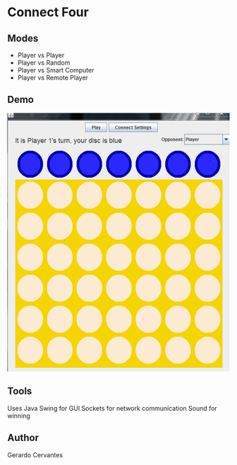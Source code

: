 # Connect Four

## Modes

* Player vs Player
* Player vs Random
* Player vs Smart Computer
* Player vs Remote Player

## Demo

![Connect Four game demo showing some features](src/resources/ConnectFourDemo.gif) 

## Tools

Uses Java Swing for GUI
Sockets for network communication
Sound for winning


## Author
Gerardo Cervantes

